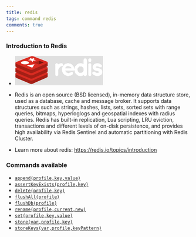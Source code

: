 ```yaml
---
title: redis
tags: command redis
comments: true
---
```

### Introduction to Redis

- ![](image/redis_01.png)

- Redis is an open source (BSD licensed), in-memory data structure store, used as a database, cache and message broker. It supports data structures such as strings, hashes, lists, sets, sorted sets with range queries, bitmaps, hyperloglogs and geospatial indexes with radius queries. Redis has built-in replication, Lua scripting, LRU eviction, transactions and different levels of on-disk persistence, and provides high availability via Redis Sentinel and automatic partitioning with Redis Cluster.

- Learn more about redis: <a href="https://redis.io/topics/introduction" class="external-link" target="_nexial_target">https://redis.io/topics/introduction</a>

### Commands available

- [`append(profile,key,value)`](append(profile,key,value))
- [`assertKeyExists(profile,key)`](assertKeyExists(profile,key))
- [`delete(profile,key)`](delete(profile,key))
- [`flushAll(profile)`](flushAll(profile))
- [`flushDb(profile)`](flushDb(profile))
- [`rename(profile,current,new)`](rename(profile,current,new))
- [`set(profile,key,value)`](set(profile,key,value))
- [`store(var,profile,key)`](store(var,profile,key))
- [`storeKeys(var,profile,keyPattern)`](storeKeys(var,profile,keyPattern))
